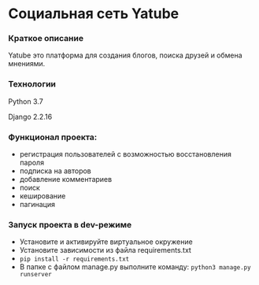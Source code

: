 # Социальная сеть Yatube

### Краткое описание

Yatube это платформа для создания блогов, поиска друзей и обмена мнениями.

### Технологии 

Python 3.7 

Django 2.2.16

### Функционал проекта: 
- регистрация пользователей с возможностью восстановления пароля
- подписка на авторов
- добавление комментариев
- поиск
- кеширование
- пагинация

### Запуск проекта в dev-режиме 
- Установите и активируйте виртуальное окружение 
- Установите зависимости из файла requirements.txt 
- ``` pip install -r requirements.txt ``` 
-  В папке с файлом manage.py выполните команду: ``` python3 manage.py runserver ``` 
